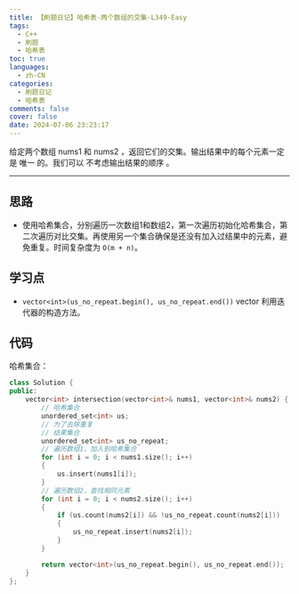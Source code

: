 ```yaml
---
title: 【刷题日记】哈希表-两个数组的交集-L349-Easy
tags:
  - C++
  - 刷题
  - 哈希表
toc: true
languages:
  - zh-CN
categories:
  - 刷题日记
  - 哈希表
comments: false
cover: false
date: 2024-07-06 23:23:17
---
```


给定两个数组 nums1 和 nums2 ，返回它们的交集。输出结果中的每个元素一定是 唯一 的。我们可以 不考虑输出结果的顺序 。

<!-- more -->

---

## 思路

* 使用哈希集合，分别遍历一次数组1和数组2，第一次遍历初始化哈希集合，第二次遍历对比交集。再使用另一个集合确保是还没有加入过结果中的元素，避免重复。时间复杂度为 `O(m + n)`。

## 学习点

* `vector<int>(us_no_repeat.begin(), us_no_repeat.end())` vector 利用迭代器的构造方法。

## 代码

哈希集合：

```cpp
class Solution {
public:
    vector<int> intersection(vector<int>& nums1, vector<int>& nums2) {
        // 哈希集合
        unordered_set<int> us;
        // 为了去除重复
        // 结果集合
        unordered_set<int> us_no_repeat;
        // 遍历数组1，加入到哈希集合
        for (int i = 0; i < nums1.size(); i++)
        {
            us.insert(nums1[i]);
        }
        // 遍历数组2，查找相同元素
        for (int i = 0; i < nums2.size(); i++)
        {
            if (us.count(nums2[i]) && !us_no_repeat.count(nums2[i]))
            {
                us_no_repeat.insert(nums2[i]);
            }
        }

        return vector<int>(us_no_repeat.begin(), us_no_repeat.end());
    }
};
```